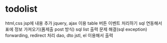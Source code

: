 # todolist
html,css jsp에 내용 추가
jquery, ajax 이용 table 버튼 이벤트 처리하기
sql 연동해서 표에 정보 가져오기(폼제출 post 방식)
sql list 출력 문제 해결(sql exception)
forwarding, redirect 처리
dao, dto
jstl, el 이용해서 출력
